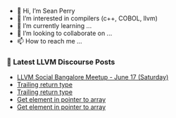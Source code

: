 - 👋 Hi, I’m Sean Perry
- 👀 I’m interested in compilers (c++, COBOL, llvm)
- 🌱 I’m currently learning ...
- 💞️ I’m looking to collaborate on ...
- 📫 How to reach me ...

<!---
s66perry/s66perry is a ✨ special ✨ repository because its `README.md` (this file) appears on your GitHub profile.
You can click the Preview link to take a look at your changes.
--->
### 📕 Latest LLVM Discourse Posts

<!-- DISCOURSE-LLVM:START -->
- [LLVM Social Bangalore Meetup - June 17 &lpar;Saturday&rpar;](https://discourse.llvm.org/t/llvm-social-bangalore-meetup-june-17-saturday/71270#post_1)
- [Trailing return type](https://discourse.llvm.org/t/trailing-return-type/71253#post_4)
- [Trailing return type](https://discourse.llvm.org/t/trailing-return-type/71253#post_3)
- [Get element in pointer to array](https://discourse.llvm.org/t/get-element-in-pointer-to-array/71265#post_7)
- [Get element in pointer to array](https://discourse.llvm.org/t/get-element-in-pointer-to-array/71265#post_6)
<!-- DISCOURSE-LLVM:END -->
